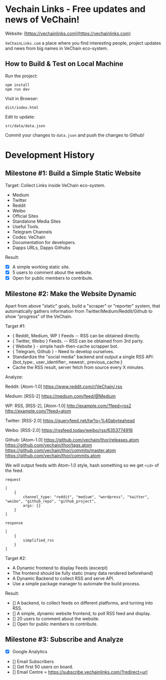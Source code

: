# Vechain Links - Free updates and news of VeChain!

Website: [https://vechainlinks.com](https://vechainlinks.com)

`VeChainLinks.com` a place where you find interesting people, project updates and news from big names in VeChain eco-system.

## How to Build & Test on Local Machine

Run the project:
```
npm install
npm run dev
```

Visit in Browser:
```
dist/index.html
```

Edit to update:
```
src/data/data.json
```

Commit your changes to `data.json` and push the changes to Github!

# Development History

## Milestone #1: Build a Simple Static Website

Target: Collect Links inside VeChain eco-system.
- Medium
- Twitter
- Reddit
- Weibo
- Official Sites
- Standalone Media Sites
- Useful Tools.
- Telegram Channels
- Codes: VeChain
- Documentation for developers.
- Dapps URLs, Dapps Githubs

Result:
- [x] A simple working static site.
- [x] 5 users to comment about the website.
- [x] Open for public members to contribute.

## Milestone #2: Make the Website Dynamic

Apart from above "static" goals, build a "scraper" or "reporter" system, that automatically gathers information from Twitter/Medium/Reddit/Github to show "progress" of the VeChain.

Target #1:
- { Reddit, Medium, WP } Feeds -- RSS can be obtained directly.
- { Twitter, Weibo } Feeds. -- RSS can be obtained from 3rd party.
- { Website } - simple hash-then-cache scrapper bot.
- { Telegram, Github } - Need to develop ourselves.
- Standardize the "social media" backend and output a single RSS API: {bot_type:, user_identifier:, newest:, previous_cache:}
- Cache the RSS result, server fetch from source every X minutes.

Analyze:

Reddit: [Atom-1.0]
https://www.reddit.com/r/VeChain/.rss

Medium: [RSS-2]
https://medium.com/feed/@Medium

WP: RSS, [RSS-2], [Atom-1.0] 
http://example.com/?feed=rss2
http://example.com/?feed=atom

Twitter: [RSS-2.0]
https://queryfeed.net/tw?q=%40abyteahead

Weibo: [RSS-2.0]
https://rssfeed.today/weibo/rss/6353774918

Github: [Atom-1.0]
https://github.com/vechain/thor/releases.atom
https://github.com/vechain/thor/tags.atom
https://github.com/vechain/thor/commits/master.atom
https://github.com/vechain/thor/commits.atom

We will output feeds with Atom-1.0 style, hash something so we get `<id>` of the feed.

```
request

[
    {
        channel_type: "reddit", "medium", "wordpress", "twitter", "weibo", "github_repo", "github_project",
        args: {}
    }
]

response

[
    {
        simplified_rss
    }
]

```
Target #2:
- A Dynamic frontend to display Feeds (excerpt)
- The frontend should be fully static (many data rendered beforehand)
- A Dynamic Backend to collect RSS and serve API.
- Use a simple package manager to automate the build process.

Result:
- [] A backend, to collect feeds on different platforms, and turning into RSS.
- [] A simple, dynamic website frontend, to poll RSS feed and display.
- [] 20 users to comment about the website.
- [] Open for public members to contribute.

## Milestone #3: Subscribe and Analyze

- [x] Google Analytics
- [] Email Subscribers
- [] Get first 50 users on board.
- [] Email Centre = https://subscribe.vechainlinks.com/?redirect=url